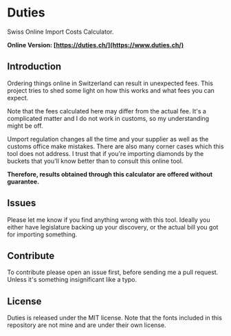 # Duties

Swiss Online Import Costs Calculator.

**Online Version: [https://duties.ch/](https://www.duties.ch/)**

## Introduction

Ordering things online in Switzerland can result in unexpected fees. This
project tries to shed some light on how this works and what fees you can expect.

Note that the fees calculated here may differ from the actual fee. It's a
complicated matter and I do not work in customs, so my understanding might be
off.

Umport regulation changes all the time and your supplier as well as the
customs office make mistakes. There are also many corner cases which this
tool does not address. I trust that if you're importing diamonds by the
buckets that you'll know better than to consult this online tool.

**Therefore, results obtained through this calculator are offered without guarantee.**

## Issues

Please let me know if you find anything wrong with this tool. Ideally you either
have legislature backing up your discovery, or the actual bill you got for
importing something.

## Contribute

To contribute please open an issue first, before sending me a pull request.
Unless it's something insignificant like a typo.

## License

Duties is released under the MIT license. Note that the fonts included in
this repository are not mine and are under their own license.

